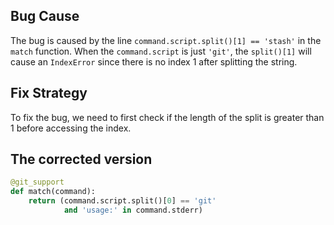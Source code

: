 ## Bug Cause
The bug is caused by the line `command.script.split()[1] == 'stash'` in the `match` function. When the `command.script` is just `'git'`, the `split()[1]` will cause an `IndexError` since there is no index 1 after splitting the string.

## Fix Strategy
To fix the bug, we need to first check if the length of the split is greater than 1 before accessing the index.

## The corrected version
```python
@git_support
def match(command):
    return (command.script.split()[0] == 'git'
            and 'usage:' in command.stderr)
```